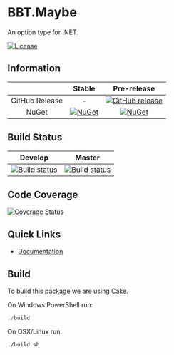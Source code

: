 # BBT.Maybe

An option type for .NET.

[![License](http://img.shields.io/:license-mit-blue.svg)](https://github.com/bbtsoftware/BBT.Maybe/blob/master/LICENSE)

## Information

| | Stable | Pre-release |
|:--:|:--:|:--:|
|GitHub Release|-|[![GitHub release](https://img.shields.io/github/release/bbtsoftware/BBT.Maybe.svg)](https://github.com/bbtsoftware/BBT.Maybe/releases/latest)|
|NuGet|[![NuGet](https://img.shields.io/nuget/v/BBT.Maybe.svg)](https://www.nuget.org/packages/BBT.Maybe)|[![NuGet](https://img.shields.io/nuget/vpre/BBT.Maybe.svg)](https://www.nuget.org/packages/BBT.Maybe)|

## Build Status

|Develop|Master|
|:--:|:--:|
|[![Build status](https://ci.appveyor.com/api/projects/status/vo6s6rr35xq9pk7h/branch/develop?svg=true)](https://ci.appveyor.com/project/BBTSoftwareAG/bbt-maybe/branch/develop)|[![Build status](https://ci.appveyor.com/api/projects/status/vo6s6rr35xq9pk7h/branch/master?svg=true)](https://ci.appveyor.com/project/BBTSoftwareAG/bbt-maybe/branch/master)|

## Code Coverage

[![Coverage Status](https://coveralls.io/repos/github/BBTSoftwareAG/BBT.Maybe/badge.svg?branch=develop)](https://coveralls.io/github/BBTSoftwareAG/BBT.Maybe?branch=develop)

## Quick Links

* [Documentation](https://bbtsoftware.github.io/BBT.Maybe/)

## Build

To build this package we are using Cake.

On Windows PowerShell run:

```powershell
./build
```

On OSX/Linux run:

```bash
./build.sh
```
